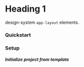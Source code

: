 # Heading 1

design-system `app-layout` elements.

### Quickstart

### Setup

##### Initialize project from template
